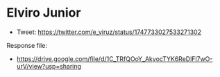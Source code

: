 # Elviro Junior

* Tweet: https://twitter.com/e_viruz/status/1747733027533271302

Response file:

* https://drive.google.com/file/d/1C_TRfQOoY_AkyocTYK6ReDlFl7wO-urV/view?usp=sharing
